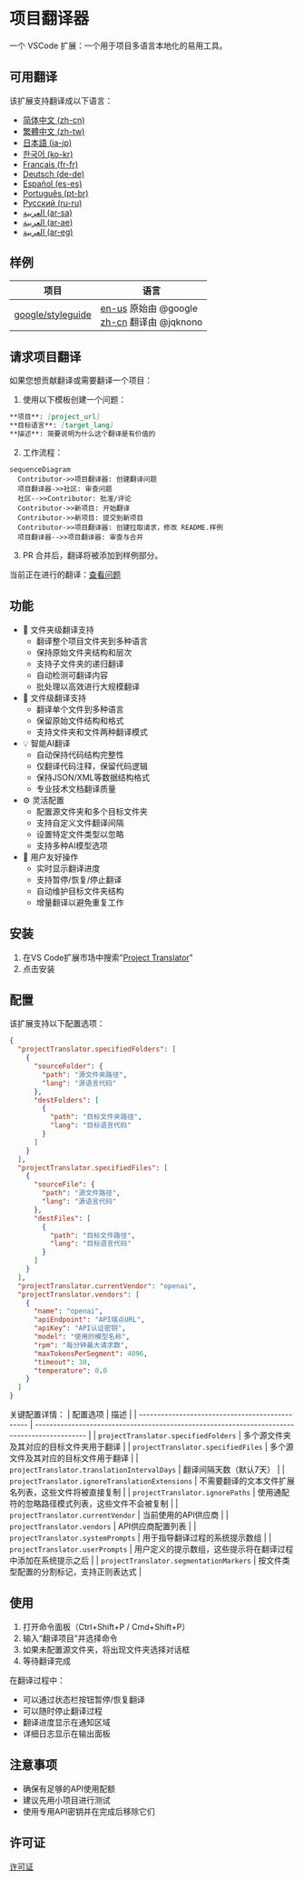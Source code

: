 # 项目翻译器

一个 VSCode 扩展：一个用于项目多语言本地化的易用工具。

## 可用翻译

该扩展支持翻译成以下语言：

- [简体中文 (zh-cn)](./readmes/README.zh-cn.md)
- [繁體中文 (zh-tw)](./readmes/README.zh-tw.md)
- [日本語 (ja-jp)](./readmes/README.ja-jp.md)
- [한국어 (ko-kr)](./readmes/README.ko-kr.md)
- [Français (fr-fr)](./readmes/README.fr-fr.md)
- [Deutsch (de-de)](./readmes/README.de-de.md)
- [Español (es-es)](./readmes/README.es-es.md)
- [Português (pt-br)](./readmes/README.pt-br.md)
- [Русский (ru-ru)](./readmes/README.ru-ru.md)
- [العربية (ar-sa)](./readmes/README.ar-sa.md)
- [العربية (ar-ae)](./readmes/README.ar-ae.md)
- [العربية (ar-eg)](./readmes/README.ar-eg.md)

## 样例

| 项目                                                   | 语言                                                                                                                                                 |
| --------------------------------------------------------- | --------------------------------------------------------------------------------------------------------------------------------------------------------- |
| [google/styleguide](https://github.com/google/styleguide) | [en-us](https://github.com/google/styleguide) 原始由 @google<br>[zh-cn](https://github.com/Project-Translation/styleguide-zh-cn) 翻译由 @jqknono |

## 请求项目翻译

如果您想贡献翻译或需要翻译一个项目：

1. 使用以下模板创建一个问题：

```md
**项目**: [project_url]
**目标语言**: [target_lang]
**描述**: 简要说明为什么这个翻译是有价值的
```

2. 工作流程：

```mermaid
sequenceDiagram
  Contributor->>项目翻译器: 创建翻译问题
  项目翻译器->>社区: 审查问题
  社区-->>Contributor: 批准/评论
  Contributor->>新项目: 开始翻译
  Contributor->>新项目: 提交到新项目
  Contributor->>项目翻译器: 创建拉取请求，修改 README.样例
  项目翻译器-->>项目翻译器: 审查与合并
```

3. PR 合并后，翻译将被添加到样例部分。

当前正在进行的翻译：[查看问题](https://github.com/Project-Translation/project_translator/issues)

## 功能
- 📁 文件夹级翻译支持
  - 翻译整个项目文件夹到多种语言
  - 保持原始文件夹结构和层次
  - 支持子文件夹的递归翻译
  - 自动检测可翻译内容
  - 批处理以高效进行大规模翻译
- 📄 文件级翻译支持
  - 翻译单个文件到多种语言
  - 保留原始文件结构和格式
  - 支持文件夹和文件两种翻译模式
- 💡 智能AI翻译
  - 自动保持代码结构完整性
  - 仅翻译代码注释，保留代码逻辑
  - 保持JSON/XML等数据结构格式
  - 专业技术文档翻译质量
- ⚙️ 灵活配置
  - 配置源文件夹和多个目标文件夹
  - 支持自定义文件翻译间隔
  - 设置特定文件类型以忽略
  - 支持多种AI模型选项
- 🚀 用户友好操作
  - 实时显示翻译进度
  - 支持暂停/恢复/停止翻译
  - 自动维护目标文件夹结构
  - 增量翻译以避免重复工作

## 安装

1. 在VS Code扩展市场中搜索"[Project Translator](https://marketplace.visualstudio.com/items?itemName=techfetch-dev.project-translator)"
2. 点击安装

## 配置

该扩展支持以下配置选项：

```json
{
  "projectTranslator.specifiedFolders": [
    {
      "sourceFolder": {
        "path": "源文件夹路径",
        "lang": "源语言代码"
      },
      "destFolders": [
        {
          "path": "目标文件夹路径",
          "lang": "目标语言代码"
        }
      ]
    }
  ],
  "projectTranslator.specifiedFiles": [
    {
      "sourceFile": {
        "path": "源文件路径",
        "lang": "源语言代码"
      },
      "destFiles": [
        {
          "path": "目标文件路径",
          "lang": "目标语言代码"
        }
      ]
    }
  ],
  "projectTranslator.currentVendor": "openai",
  "projectTranslator.vendors": [
    {
      "name": "openai",
      "apiEndpoint": "API端点URL",
      "apiKey": "API认证密钥",
      "model": "使用的模型名称",
      "rpm": "每分钟最大请求数",
      "maxTokensPerSegment": 4096,
      "timeout": 30,
      "temperature": 0.0
    }
  ]
}
```

关键配置详情：
| 配置选项                                        | 描述                                                                                          |
| ----------------------------------------------- | -------------------------------------------------------------------------------------------- |
| `projectTranslator.specifiedFolders`            | 多个源文件夹及其对应的目标文件夹用于翻译                                                       |
| `projectTranslator.specifiedFiles`              | 多个源文件及其对应的目标文件用于翻译                                                           |
| `projectTranslator.translationIntervalDays`     | 翻译间隔天数（默认7天）                                                                        |
| `projectTranslator.ignoreTranslationExtensions` | 不需要翻译的文本文件扩展名列表，这些文件将被直接复制                                            |
| `projectTranslator.ignorePaths`                 | 使用通配符的忽略路径模式列表，这些文件不会被复制                                               |
| `projectTranslator.currentVendor`               | 当前使用的API供应商                                                                            |
| `projectTranslator.vendors`                     | API供应商配置列表                                                                              |
| `projectTranslator.systemPrompts`               | 用于指导翻译过程的系统提示数组                                                                  |
| `projectTranslator.userPrompts`                 | 用户定义的提示数组，这些提示将在翻译过程中添加在系统提示之后                                    |
| `projectTranslator.segmentationMarkers`         | 按文件类型配置的分割标记，支持正则表达式                                                        |

## 使用

1. 打开命令面板（Ctrl+Shift+P / Cmd+Shift+P）
2. 输入“翻译项目”并选择命令
3. 如果未配置源文件夹，将出现文件夹选择对话框
4. 等待翻译完成

在翻译过程中：

- 可以通过状态栏按钮暂停/恢复翻译
- 可以随时停止翻译过程
- 翻译进度显示在通知区域
- 详细日志显示在输出面板

## 注意事项

- 确保有足够的API使用配额
- 建议先用小项目进行测试
- 使用专用API密钥并在完成后移除它们

## 许可证

[许可证](LICENSE)